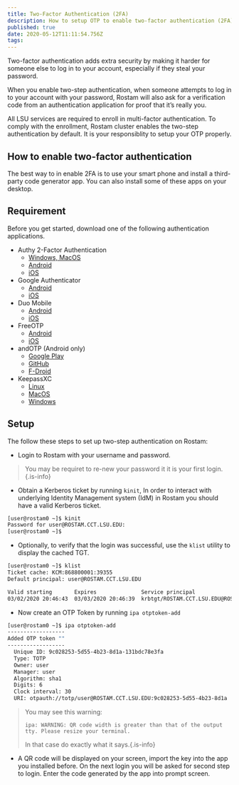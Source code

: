 ```yaml
---
title: Two-Factor Authentication (2FA)
description: How to setup OTP to enable two-factor authentication (2FA)
published: true
date: 2020-05-12T11:11:54.756Z
tags: 
---
```


Two-factor authentication adds extra security by making it harder for someone else to log in to your account, especially if they steal your password.

When you enable two-step authentication, when someone attempts to log in to your account with your password, Rostam will also ask for a verification code from an authentication application for proof that it’s really you.

All LSU services are required to enroll in multi-factor authentication. To comply with the enrollment, Rostam cluster enables the two-step authentication by default. It is your responsiblity to setup your OTP properly.

## How to enable two-factor authentication

The best way to in enable 2FA is to use your smart phone and install a third-party code generator app. You can also install some of these apps on your desktop.

## Requirement

Before you get started, download one of the following authentication applications.

- Authy 2-Factor Authentication
  - [Windows, MacOS](https://authy.com/download/)
  - [Android](https://play.google.com/store/apps/details?id=com.authy.authy)
  - [iOS](https://itunes.apple.com/us/app/authy/id494168017?mt=8)
- Google Authenticator
  - [Android](https://play.google.com/store/apps/details?id=com.google.android.apps.authenticator2)
  - [iOS](https://itunes.apple.com/us/app/google-authenticator/id388497605?mt=8)
- Duo Mobile
  - [Android](https://play.google.com/store/apps/details?id=com.duosecurity.duomobile&hl=en)
  - [iOS](https://itunes.apple.com/us/app/duo-mobile/id422663827?mt=8)
- FreeOTP
  - [Android](https://play.google.com/store/apps/details?id=org.fedorahosted.freeotp)
  - [iOS](https://itunes.apple.com/us/app/freeotp-authenticator/id872559395?mt=8)
- andOTP (Android only)
  - [Google Play](https://play.google.com/store/apps/details?id=org.shadowice.flocke.andotp)
  - [GitHub](https://github.com/andOTP/andOTP/releases)
  - [F-Droid](https://f-droid.org/en/packages/org.shadowice.flocke.andotp)
- KeepassXC
  - [Linux](https://keepassxc.org/download/#linux)
  - [MacOS](https://keepassxc.org/download/#mac)
  - [Windows](https://keepassxc.org/download/#windows)
  
## Setup

The follow these steps to set up two-step authentication on Rostam:

- Login to Rostam with your username and password.

> You may be requiret to re-new your password it it is your first login.{.is-info}

- Obtain a Kerberos ticket by running `kinit`, In order to interact with underlying Identity Management system (IdM) in Rostam you should have a valid Kerberos ticket.

```bash
[user@rostam0 ~]$ kinit
Password for user@ROSTAM.CCT.LSU.EDU:
[user@rostam0 ~]$
```

- Optionally, to verify that the login was successful, use the `klist` utility to display the cached TGT.

```bash
[user@rostam0 ~]$ klist
Ticket cache: KCM:868800001:39355
Default principal: user@ROSTAM.CCT.LSU.EDU

Valid starting       Expires              Service principal
03/02/2020 20:46:43  03/03/2020 20:46:39  krbtgt/ROSTAM.CCT.LSU.EDU@ROSTAM.CCT.LSU.EDU
```

- Now create an OTP Token by running `ipa otptoken-add`

```bash
[user@rostam0 ~]$ ipa otptoken-add
------------------
Added OTP token ""
------------------
  Unique ID: 9c028253-5d55-4b23-8d1a-131bdc78e3fa
  Type: TOTP
  Owner: user
  Manager: user
  Algorithm: sha1
  Digits: 6
  Clock interval: 30
  URI: otpauth://totp/user@ROSTAM.CCT.LSU.EDU:9c028253-5d55-4b23-8d1a ...
```

> You may see this warning:
>
>```output
>ipa: WARNING: QR code width is greater than that of the output tty. Please resize your terminal.
>```
>
>In that case do exactly what it says.{.is-info}

- A QR code will be displayed on your screen, import the key into the app you installed before. On the next login you will be asked for second step to login. Enter the code generated by the app into prompt screen.
